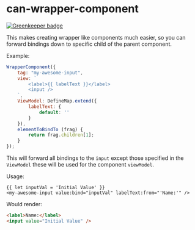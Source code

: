 # can-wrapper-component

[![Greenkeeper badge](https://badges.greenkeeper.io/canjs/can-wrapper-component.svg)](https://greenkeeper.io/)

This makes creating wrapper like components much easier, so you can forward bindings down to specific child of the parent component.

Example:
```js
WrapperComponent({
	tag: "my-awesome-input",
	view: `
		<label>{{ labelText }}</label>
		<input />
	`,
	ViewModel: DefineMap.extend({
		labelText: {
			default: ''
		}
	}),
	elementToBindTo (frag) {
		return frag.children[1];
	}
});
```
This will forward all bindings to the `input` except those specified in the `ViewModel` these will be used for the component `viewModel`.

Usage:
```stache
{{ let inputVal = 'Initial Value' }}
<my-awesome-input value:bind="inputVal" labelText:from="'Name:'" />
```

Would render:
```html
<label>Name:</label>
<input value="Initial Value" />
```
